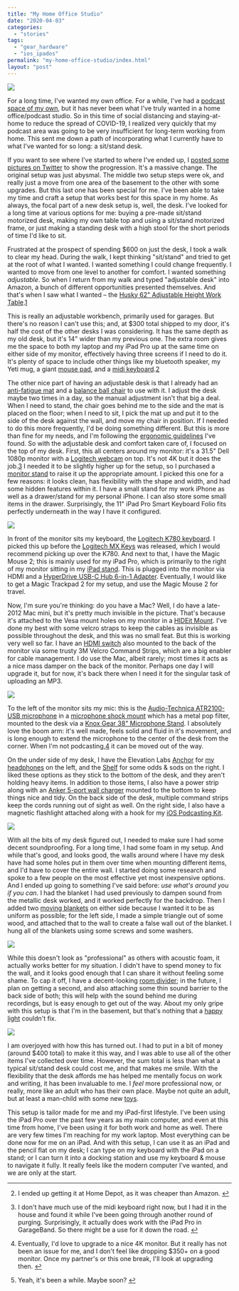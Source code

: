 ```yaml
---
title: "My Home Office Studio"
date: "2020-04-03"
categories: 
  - "stories"
tags: 
  - "gear_hardware"
  - "ios_ipados"
permalink: "my-home-office-studio/index.html"
layout: "post"
---
```


[![](/images/Complete-Setup-1024x768.jpeg)](https://www.nahumck.me/wp-content/uploads/2020/04/Complete-Setup.jpeg)

For a long time, I've wanted my own office. For a while, I've had a [podcast space of my own](https://www.nahumck.me/my-podcast-setup/), but it has never been what I've truly wanted in a home office/podcast studio. So in this time of social distancing and staying-at-home to reduce the spread of COVID-19, I realized very quickly that my podcast area was going to be very insufficient for long-term working from home. This sent me down a path of incorporating what I currently have to what I've wanted for so long: a sit/stand desk.

If you want to see where I've started to where I've ended up, I [posted some pictures on Twitter](https://twitter.com/nahumck/status/1244625495062437888?s=21) to show the progression. It's a massive change. The original setup was just abysmal. The middle two setup steps were ok, and really just a move from one area of the basement to the other with some upgrades. But this last one has been special for me. I've been able to take my time and craft a setup that works best for this space in my home. As always, the focal part of a new desk setup is, well, the desk. I've looked for a long time at various options for me: buying a pre-made sit/stand motorized desk, making my own table top and using a sit/stand motorized frame, or just making a standing desk with a high stool for the short periods of time I'd like to sit.

Frustrated at the prospect of spending $600 on just the desk, I took a walk to clear my head. During the walk, I kept thinking "sit/stand" and tried to get at the root of what I wanted. I wanted something I could change frequently. I wanted to move from one level to another for comfort. I wanted something _adjustable_. So when I return from my walk and typed "adjustable desk" into Amazon, a bunch of different opportunities presented themselves. And that's when I saw what I wanted – the [Husky 62" Adjustable Height Work Table](https://www.homedepot.com/p/Husky-62-in-Adjustable-Height-Work-Table-HOLT62XDB12/301810799).[1](#fn-1654-homedepot)

This is really an adjustable workbench, primarily used for garages. But there's no reason I can't use this; and, at $300 total shipped to my door, it's half the cost of the other desks I was considering. It has the same depth as my old desk, but it's 14" wider than my previous one. The extra room gives me the space to both my laptop and my iPad Pro up at the same time on either side of my monitor, effectively having three screens if I need to do it. It's plenty of space to include other things like my bluetooth speaker, my Yeti mug, a giant [mouse pad](https://smile.amazon.com/Cmhoo-Professional-Large-Computer-35-4x15-7x0-1IN/dp/B01F0XHA5E), and a [midi keyboard](https://amzn.to/33YzRbj).[2](#fn-1654-midi)

The other nice part of having an adjustable desk is that I already had an [anti-fatigue mat](https://amzn.to/2UR3qaI) and a [balance ball chair](https://amzn.to/39uHBD2) to use with it. I adjust the desk maybe two times in a day, so the manual adjustment isn't that big a deal. When I need to stand, the chair goes behind me to the side and the mat is placed on the floor; when I need to sit, I pick the mat up and put it to the side of the desk against the wall, and move my chair in position. If I needed to do this more frequently, I'd be doing something different. But this is more than fine for my needs, and I'm following the [ergonomic guidelines](https://www.startstanding.org/proper-workplace-ergonomics/) I've found. So with the adjustable desk and comfort taken care of, I focused on the top of my desk. First, this all centers around my monitor: it's a 31.5" Dell 1080p monitor with a [Logitech webcam](https://smile.amazon.com/Logitech-Laptop-Webcam-Design-360-Degree/dp/B004YW7WCY) on top. It's not 4K but it does the job.[3](#fn-1654-upgrade) I needed it to be slightly higher up for the setup, so I purchased a [monitor stand](https://amzn.to/3dl6V1z) to raise it up the appropriate amount. I picked this one for a few reasons: it looks clean, has flexibility with the shape and width, and had some hidden features within it. I have a small stand for my work iPhone as well as a drawer/stand for my personal iPhone. I can also store some small items in the drawer. Surprisingly, the 11" iPad Pro Smart Keyboard Folio fits perfectly underneath in the way I have it configured.

[![](/images/Top-of-Desk-450x338.jpeg)](https://www.nahumck.me/wp-content/uploads/2020/04/Top-of-Desk.jpeg)

In front of the monitor sits my keyboard, the [Logitech K780 keyboard](https://amzn.to/2V2DkBX). I picked this up before the [Logitech MX Keys](https://amzn.to/2X4P8WJ) was released, which I would recommend picking up over the K780. And next to that, I have the Magic Mouse 2; this is mainly used for my iPad Pro, which is primarily to the right of my monitor sitting in my [iPad stand](https://amzn.to/2wMcENq). This is plugged into the monitor via HDMI and a [HyperDrive USB-C Hub 6-in-1 Adapter](https://amzn.to/2G1f388). Eventually, I would like to get a Magic Trackpad 2 for my setup, and use the Magic Mouse 2 for travel.

Now, I'm sure you're thinking: do you have a Mac? Well, I do have a late-2012 Mac mini, but it's pretty much invisible in the picture. That's because it's attached to the Vesa mount holes on my monitor in a [HIDEit Mount](https://amzn.to/2R8q5hX). I've done my best with some velcro straps to keep the cables as invisible as possible throughout the desk, and this was no small feat. But this is working very well so far. I have an [HDMI switch](https://amzn.to/39Ia08S) also mounted to the back of the monitor via some trusty 3M Velcro Command Strips, which are a big enabler for cable management. I do use the Mac, albeit rarely; most times it acts as a nice mass damper on the back of the monitor. Perhaps one day I will upgrade it, but for now, it's back there when I need it for the singular task of uploading an MP3.

[![](/images/Back-of-Monitor-450x338.jpeg)](https://www.nahumck.me/wp-content/uploads/2020/04/Back-of-Monitor.jpeg)

To the left of the monitor sits my mic: this is the [Audio-Technica ATR2100-USB microphone](https://amzn.to/2ylTz5l) in a [microphone shock mount](https://amzn.to/2UTk9dM) which has a metal pop filter, mounted to the desk via a [Knox Gear 38" Microphone Stand](https://amzn.to/2QKLT2O). I absolutely love the boom arm: it's well made, feels solid and fluid in it's movement, and is long enough to extend the microphone to the center of the desk from the corner. When I'm not podcasting,[4](#fn-1654-beenawhile) it can be moved out of the way.

On the under side of my desk, I have the Elevation Labs [Anchor](https://amzn.to/3aHdPMV) for [my headphones](https://amzn.to/2JyAAXl) on the left, and the [Shelf](https://amzn.to/2xO7CAs) for some odds & sods on the right. I liked these options as they stick to the bottom of the desk, and they aren't holding heavy items. In addition to those items, I also have a power strip along with an [Anker 5-port wall charger](https://amzn.to/2UDOzl1) mounted to the bottom to keep things nice and tidy. On the back side of the desk, multiple command strips keep the cords running out of sight as well. On the right side, I also have a magnetic flashlight attached along with a hook for my [iOS Podcasting Kit](https://www.nahumck.me/the-ios-only-podcasting-kit/).

[![](/images/Under-the-Desk-1024x383.jpeg)](https://www.nahumck.me/wp-content/uploads/2020/04/Under-the-Desk.jpeg)

With all the bits of my desk figured out, I needed to make sure I had some decent soundproofing. For a long time, I had some foam in my setup. And while that's good, and looks good, the walls around where I have my desk have had some holes put in them over time when mounting different items, and I'd have to cover the entire wall. I started doing some research and spoke to a few people on the most effective yet most inexpensive options. And I ended up going to something I've said before: _use what's around you if you can_. I had the blanket I had used previously to dampen sound from the metallic desk worked, and it worked perfectly for the backdrop. Then I added two [moving blankets](https://amzn.to/2WUp6Fv) on either side because I wanted it to be as uniform as possible; for the left side, I made a simple triangle out of some wood, and attached that to the wall to create a false wall out of the blanket. I hung all of the blankets using some screws and some washers.

[![](/images/Blanket-Walls-1024x425.jpeg)](https://www.nahumck.me/wp-content/uploads/2020/04/Blanket-Walls.jpeg)

While this doesn't look as "professional" as others with acoustic foam, it actually works better for my situation. I didn't have to spend money to fix the wall, and it looks good enough that I can share it without feeling some shame. To cap it off, I have a decent-looking [room divider](https://amzn.to/2wfVBTW); in the future, I plan on getting a second, and also attaching some thin sound barrier to the back side of both; this will help with the sound behind me during recordings, but is easy enough to get out of the way. About my only gripe with this setup is that I'm in the basement, but that's nothing that a [happy light](https://amzn.to/3aFPF5z) couldn't fix.

[![](/images/My-New-Desk-Setup-1024x768.jpeg)](https://www.nahumck.me/wp-content/uploads/2020/04/My-New-Desk-Setup.jpeg)

I am overjoyed with how this has turned out. I had to put in a bit of money (around $400 total) to make it this way, and I was able to use all of the other items I've collected over time. However, the sum total is less than what a typical sit/stand desk could cost me, and that makes me smile. With the flexibility that the desk affords me has helped me mentally focus on work and writing, it has been invaluable to me. I _feel_ more professional now, or really, more like an adult who has their own place. Maybe not quite an adult, but at least a man-child with some new [toys](https://amzn.to/33VERh3).

This setup is tailor made for me and my iPad-first lifestyle. I've been using the iPad Pro over the past few years as my main computer, and even at this time from home, I've been using it for both work and home as well. There are very few times I'm reaching for my work laptop. Most everything can be done now for me on an iPad. And with this setup, I can use it as an iPad and the pencil flat on my desk; I can type on my keyboard with the iPad on a stand; or I can turn it into a docking station and use my keyboard & mouse to navigate it fully. It really feels like the modern computer I've wanted, and we are only at the start.

* * *

2. I ended up getting it at Home Depot, as it was cheaper than Amazon. [↩](#fnref-1654-homedepot)

4. I don't have much use of the midi keyboard right now, but I had it in the house and found it while I've been going through another round of purging. Surprisingly, it actually does work with the iPad Pro in GarageBand. So there might be a use for it down the road. [↩](#fnref-1654-midi)

6. Eventually, I'd love to upgrade to a nice 4K monitor. But it really has not been an issue for me, and I don't feel like dropping $350+ on a good monitor. Once my partner's or this one break, I'll look at upgrading then. [↩](#fnref-1654-upgrade)

8. Yeah, it's been a while. Maybe soon? [↩](#fnref-1654-beenawhile)
